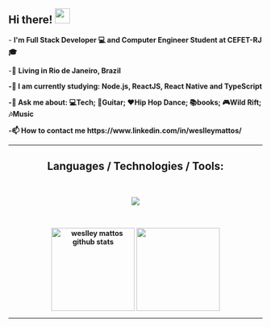 <h2>
  Hi there! <img src="https://raw.githubusercontent.com/kaueMarques/kaueMarques/master/hi.gif" width="30px">
</h2>

<p>
  - <b>I'm  Full Stack Developer 💻 and Computer Engineer Student at CEFET-RJ 🎓</b> 
</p> 

<p>
  -📌 <b>Living in <b>Rio de Janeiro, Brazil</b> 
</p>

<p>
  -🌱 <b>I am currently studying:  Node.js, ReactJS, React Native and TypeScript</b>
</p>

<p>
  -💬 <b>Ask me about: 💻Tech; 🎸Guitar; ❤️Hip Hop Dance; 📚books; 🎮Wild Rift; 🎶Music
</p>
  
<p>
  -📫 How to contact me https://www.linkedin.com/in/weslleymattos/
</p>

---
<h2 align="center">Languages / Technologies / Tools:</h2>
  </br>
  <p align="center">
  <a href="https://skillicons.dev">
    <img src="https://skillicons.dev/icons?i=javascript,typescript,react,html,css,bootstrap,materialui,tailwindcss,nodejs,express,nest,mysql,mongodb,sqlite,postgresql"/>
  </a>
</p>
  </br>
  
   <p align="center">
     <img 
       align="center" 
       height="165"
       src="https://github-readme-stats.vercel.app/api?username=Leeymattos&show_icons=true&include_all_commits=true&theme=tokyonight" alt="weslley mattos github stats" 
     />
     <img 
       align="center" 
       height="165"
       src="https://github-readme-stats.vercel.app/api/top-langs/?username=Leeymattos&layout=compact&theme=tokyonight" 
     />
   </p>

---






